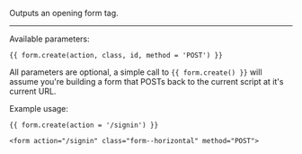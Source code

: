 Outputs an opening form tag.

----

Available parameters:

    {{ form.create(action, class, id, method = 'POST') }}

All parameters are optional, a simple call to `{{ form.create() }}` will assume you're building a form that POSTs back to the current script at it's current URL.

Example usage:

    {{ form.create(action = '/signin') }}

    <form action="/signin" class="form--horizontal" method="POST">
